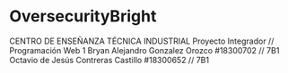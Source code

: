 # OversecurityBright
CENTRO DE ENSEÑANZA TÉCNICA INDUSTRIAL
Proyecto Integrador // Programación Web 1
Bryan Alejandro Gonzalez Orozco #18300702  // 7B1
Octavio de Jesús Contreras Castillo #18300652 // 7B1
